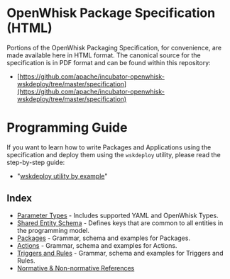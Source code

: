 # OpenWhisk Package Specification (HTML)

Portions of the OpenWhisk Packaging Specification, for convenience, are made available here in HTML format. The canonical source for the specification is in PDF format and can be found within this repository:
- [https://github.com/apache/incubator-openwhisk-wskdeploy/tree/master/specification](https://github.com/apache/incubator-openwhisk-wskdeploy/tree/master/specification)

# Programming Guide
If you want to learn how to write Packages and Applications using the specification and deploy them using the ```wskdeploy``` utility, please read the step-by-step guide:
- "[wskdeploy utility by example](https://github.com/apache/incubator-openwhisk-wskdeploy/blob/master/docs/programming_guide.md#wskdeploy-utility-by-example)"

## Index
- [Parameter Types](spec_types.md#parameter-types) - Includes supported YAML and OpenWhisk Types.
- [Shared Entity Schema](spec_shared_entity_schema.md#shared-entity-schema) - Defines keys that are common to all entities in the programming model.
- [Packages](spec_packages.md#packages) - Grammar, schema and examples for Packages.
- [Actions](spec_actions.md#actions) - Grammar, schema and examples for Actions.
- [Triggers and Rules](spec_trigger_rule.md#triggers-and-rules) - Grammar, schema and examples for Triggers and Rules.
- [Normative & Non-normative References](spec_normative_refs.md)
